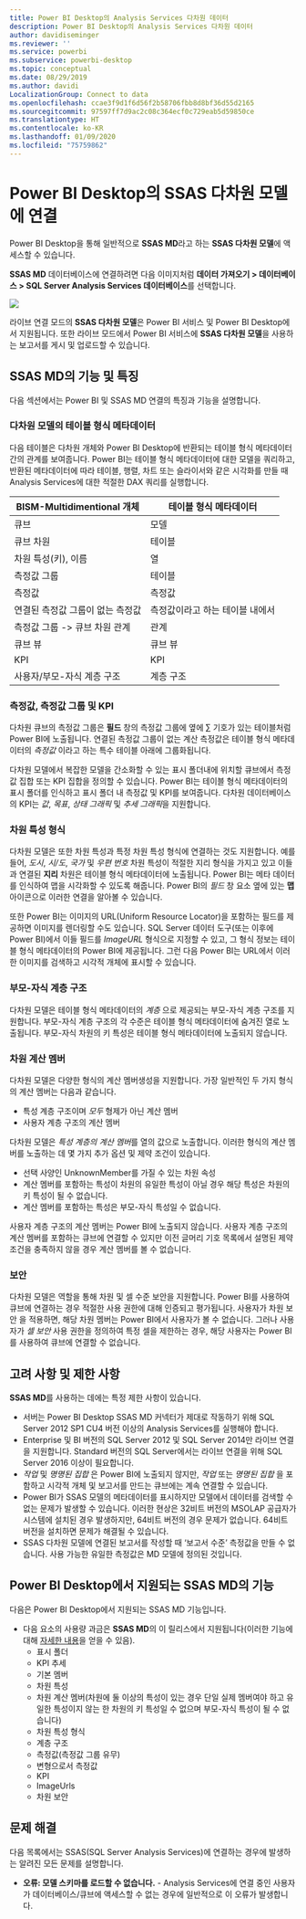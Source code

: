 ```yaml
---
title: Power BI Desktop의 Analysis Services 다차원 데이터
description: Power BI Desktop의 Analysis Services 다차원 데이터
author: davidiseminger
ms.reviewer: ''
ms.service: powerbi
ms.subservice: powerbi-desktop
ms.topic: conceptual
ms.date: 08/29/2019
ms.author: davidi
LocalizationGroup: Connect to data
ms.openlocfilehash: ccae3f9d1f6d56f2b58706fbb8d8bf36d55d2165
ms.sourcegitcommit: 97597ff7d9ac2c08c364ecf0c729eab5d59850ce
ms.translationtype: HT
ms.contentlocale: ko-KR
ms.lasthandoff: 01/09/2020
ms.locfileid: "75759862"
---
```

# <a name="connect-to-ssas-multidimensional-models-in-power-bi-desktop"></a>Power BI Desktop의 SSAS 다차원 모델에 연결
Power BI Desktop을 통해 일반적으로 **SSAS MD**라고 하는 **SSAS 다차원 모델**에 액세스할 수 있습니다.

**SSAS MD** 데이터베이스에 연결하려면 다음 이미지처럼 **데이터 가져오기 &gt; 데이터베이스 &gt; SQL Server Analysis Services 데이터베이스**를 선택합니다.

![](media/desktop-ssas-multidimensional/ssas-multidimensional-2.png)

라이브 연결 모드의 **SSAS 다차원 모델**은 Power BI 서비스 및 Power BI Desktop에서 지원됩니다. 또한 라이브 모드에서 Power BI 서비스에 **SSAS 다차원 모델**을 사용하는 보고서를 게시 및 업로드할 수 있습니다.

## <a name="capabilities-and-features-of-ssas-md"></a>SSAS MD의 기능 및 특징
다음 섹션에서는 Power BI 및 SSAS MD 연결의 특징과 기능을 설명합니다.

### <a name="tabular-metadata-of-multidimensional-models"></a>다차원 모델의 테이블 형식 메타데이터
다음 테이블은 다차원 개체와 Power BI Desktop에 반환되는 테이블 형식 메타데이터 간의 관계를 보여줍니다. Power BI는 테이블 형식 메타데이터에 대한 모델을 쿼리하고, 반환된 메타데이터에 따라 테이블, 행렬, 차트 또는 슬라이서와 같은 시각화를 만들 때 Analysis Services에 대한 적절한 DAX 쿼리를 실행합니다.

| BISM-Multidimentional 개체 | 테이블 형식 메타데이터 |
| --- | --- |
| 큐브 |모델 |
| 큐브 차원 |테이블 |
| 차원 특성(키), 이름 |열 |
| 측정값 그룹 |테이블 |
| 측정값 |측정값 |
| 연결된 측정값 그룹이 없는 측정값 |측정값이라고 하는 테이블 내에서  |
| 측정값 그룹 -> 큐브 차원 관계 |관계 |
| 큐브 뷰 |큐브 뷰 |
| KPI |KPI |
| 사용자/부모-자식 계층 구조 |계층 구조 |

### <a name="measures-measure-groups-and-kpis"></a>측정값, 측정값 그룹 및 KPI
다차원 큐브의 측정값 그룹은 **필드** 창의 측정값 그룹에 옆에 ∑ 기호가 있는 테이블처럼 Power BI에 노출됩니다. 연결된 측정값 그룹이 없는 계산 측정값은 테이블 형식 메타데이터의 *측정값* 이라고 하는 특수 테이블 아래에 그룹화됩니다.

다차원 모델에서 복잡한 모델을 간소화할 수 있는 표시 폴더내에 위치할 큐브에서 측정값 집합 또는 KPI 집합을 정의할 수 있습니다.  Power BI는 테이블 형식 메타데이터의 표시 폴더를 인식하고 표시 폴더 내 측정값 및 KPI를 보여줍니다. 다차원 데이터베이스의 KPI는 *값*, *목표*, *상태 그래픽* 및 *추세 그래픽*을 지원합니다.

### <a name="dimension-attribute-type"></a>차원 특성 형식
다차원 모델은 또한 차원 특성과 특정 차원 특성 형식에 연결하는 것도 지원합니다. 예를 들어, *도시*, *시/도*, *국가* 및 *우편 번호* 차원 특성이 적절한 지리 형식을 가지고 있고 이들과 연결된 **지리** 차원은 테이블 형식 메타데이터에 노출됩니다. Power BI는 메타 데이터를 인식하여 맵을 시각화할 수 있도록 해줍니다. Power BI의 *필드* 창 요소 옆에 있는 **맵** 아이콘으로 이러한 연결을 알아볼 수 있습니다.

또한 Power BI는 이미지의 URL(Uniform Resource Locator)을 포함하는 필드를 제공하면 이미지를 렌더링할 수도 있습니다. SQL Server 데이터 도구(또는 이후에 Power BI)에서 이들 필드를 *ImageURL* 형식으로 지정할 수 있고, 그 형식 정보는 테이블 형식 메타데이터의 Power BI에 제공됩니다. 그런 다음 Power BI는 URL에서 이러한 이미지를 검색하고 시각적 개체에 표시할 수 있습니다.

### <a name="parent-child-hierarchies"></a>부모-자식 계층 구조
다차원 모델은 테이블 형식 메타데이터의 *계층* 으로 제공되는 부모-자식 계층 구조를 지원합니다. 부모-자식 계층 구조의 각 수준은 테이블 형식 메타데이터에 숨겨진 열로 노출됩니다. 부모-자식 차원의 키 특성은 테이블 형식 메타데이터에 노출되지 않습니다.

### <a name="dimension-calculated-members"></a>차원 계산 멤버
다차원 모델은 다양한 형식의 계산 멤버생성을 지원합니다.  가장 일반적인 두 가지 형식의 계산 멤버는 다음과 같습니다.

* 특성 계층 구조이며 *모두* 형제가 아닌 계산 멤버
* 사용자 계층 구조의 계산 멤버

다차원 모델은 *특성 계층의 계산 멤버*를 열의 값으로 노출합니다. 이러한 형식의 계산 멤버를 노출하는 데 몇 가지 추가 옵션 및 제약 조건이 있습니다.

* 선택 사양인 UnknownMember를 가질 수 있는 차원 속성 
* 계산 멤버를 포함하는 특성이 차원의 유일한 특성이 아닐 경우 해당 특성은 차원의 키 특성이 될 수 없습니다.
* 계산 멤버를 포함하는 특성은 부모-자식 특성일 수 없습니다.

사용자 계층 구조의 계산 멤버는 Power BI에 노출되지 않습니다. 사용자 계층 구조의 계산 멤버를 포함하는 큐브에 연결할 수 있지만 이전 글머리 기호 목록에서 설명된 제약 조건을 충족하지 않을 경우 계산 멤버를 볼 수 없습니다.

### <a name="security"></a>보안
다차원 모델은 역할을 통해 차원 및 셀 수준 보안을 지원합니다.  Power BI를 사용하여 큐브에 연결하는 경우 적절한 사용 권한에 대해 인증되고 평가됩니다. 사용자가 차원 보안 을 적용하면, 해당 차원 멤버는 Power BI에서 사용자가 볼 수 없습니다.  그러나 사용자가 *셀 보안* 사용 권한을 정의하여 특정 셀을 제한하는 경우, 해당 사용자는 Power BI를 사용하여 큐브에 연결할 수 없습니다.

## <a name="considerations-and-limitations"></a>고려 사항 및 제한 사항
**SSAS MD**를 사용하는 데에는 특정 제한 사항이 있습니다.

* 서버는 Power BI Desktop SSAS MD 커넥터가 제대로 작동하기 위해 SQL Server 2012 SP1 CU4 버전 이상의 Analysis Services를 실행해야 합니다.
* Enterprise 및 BI 버전의 SQL Server 2012 및 SQL Server 2014만 라이브 연결을 지원합니다. Standard 버전의 SQL Server에서는 라이브 연결을 위해 SQL Server 2016 이상이 필요합니다.
* *작업* 및 *명명된 집합* 은 Power BI에 노출되지 않지만, *작업* 또는 *명명된 집합* 을 포함하고 시각적 개체 및 보고서를 만드는 큐브에는 계속 연결할 수 있습니다.
* Power BI가 SSAS 모델의 메타데이터를 표시하지만 모델에서 데이터를 검색할 수 없는 문제가 발생할 수 있습니다. 이러한 현상은 32비트 버전의 MSOLAP 공급자가 시스템에 설치된 경우 발생하지만, 64비트 버전의 경우 문제가 없습니다. 64비트 버전을 설치하면 문제가 해결될 수 있습니다.
* SSAS 다차원 모델에 연결된 보고서를 작성할 때 ‘보고서 수준’ 측정값을 만들 수 없습니다. 사용 가능한 유일한 측정값은 MD 모델에 정의된 것입니다.

## <a name="supported-features-of-ssas-md-in-power-bi-desktop"></a>Power BI Desktop에서 지원되는 SSAS MD의 기능
다음은 Power BI Desktop에서 지원되는 SSAS MD 기능입니다.

* 다음 요소의 사용량 과금은 **SSAS MD**의 이 릴리스에서 지원됩니다(이러한 기능에 대해 [자세한 내용](https://docs.microsoft.com/sql/analysis-services/multidimensional-models/understanding-power-view-for-multidimensional-models?view=sql-server-2014)을 얻을 수 있음).
  * 표시 폴더
  * KPI 추세
  * 기본 멤버
  * 차원 특성
  * 차원 계산 멤버(차원에 둘 이상의 특성이 있는 경우 단일 실제 멤버여야 하고 유일한 특성이지 않는 한 차원의 키 특성일 수 없으며 부모-자식 특성이 될 수 없습니다)
  * 차원 특성 형식
  * 계층 구조
  * 측정값(측정값 그룹 유무)
  * 변형으로서 측정값
  * KPI
  * ImageUrls
  * 차원 보안

## <a name="troubleshooting"></a>문제 해결 
다음 목록에서는 SSAS(SQL Server Analysis Services)에 연결하는 경우에 발생하는 알려진 모든 문제를 설명합니다. 

* **오류: 모델 스키마를 로드할 수 없습니다.** - Analysis Services에 연결 중인 사용자가 데이터베이스/큐브에 액세스할 수 없는 경우에 일반적으로 이 오류가 발생합니다.
